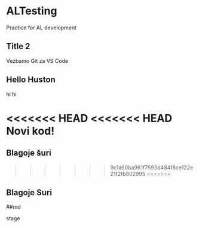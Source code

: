 # ALTesting
Practice for AL development

## Title 2
Vezbamo Git za VS Code

## Hello Huston
hi hi

<<<<<<< HEAD
<<<<<<< HEAD
Novi kod! 
=======
## Blagoje šuri
>>>>>>> 9c1a60ba961f7693d484f8ce122e21f2fb802995
=======
## Blagoje Suri


##md

stage


